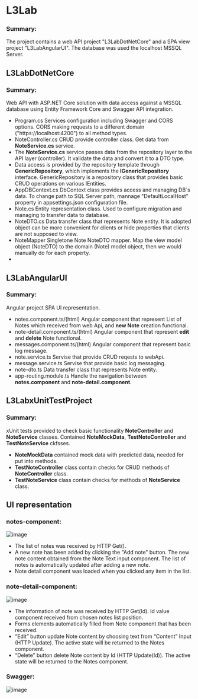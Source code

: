 # L3Lab
### Summary:
  The project contains a web API project "L3LabDotNetCore" and a SPA view project "L3LabAngularUI". The database was used the localhost MSSQL Server.
## L3LabDotNetCore
### Summary:
  Web API with ASP.NET Core solution with data access against a MSSQL database using Entity Framework Core and Swagger API integration.
- Program.cs  Services configuration including Swagger and CORS options. CORS making requests to a different domain ("https://localhost:4200") to all method types.
- NoteController.cs CRUD provide controller class. Get data from **NoteService.cs** service.
- The **NoteService.cs** service passes data from the repository layer to the API layer (controller). It validate the data and convert it to a DTO type.
- Data access is provided by the repository template through **GenericRepository<TEntity>**, which implements the **IGenericRepository<TEntity>** interface. GenericRepository is a repository class that provides basic CRUD operations on various IEntities.
- AppDBContext.cs DbContext class provides access and managing DB`s data. To change path to SQL Server path, mannage "DefaultLocalHost" property in appsettings.json configuration file.
- Note.cs Entity representation class. Used to configure migration and managing to transfer data to database.
- NoteDTO.cs Data transfer class that represents Note entity. It is adopted object can be more convenient for clients or hide properties that clients are not supposed to view.
- NoteMapper Singletone Note NoteDTO mapper. Map the view model object (NoteDTO) to the domain (Note) model object, then we would manually do for each property.
- 
## L3LabAngularUI
### Summary:
  Angular project SPA UI representation.
- notes.component.ts/(html) Angular component that represent List of Notes which received from web Api, and **new Note** creation functional.
- note-detail.component.ts/(html) Angular component that represent **edit** and **delete** Note functional.
- messages.component.ts/(html) Angular component that represent basic log message.
- note.service.ts Servise that provide CRUD reqests to webApi.
- message.service.ts Servise that provide basic log messaging.
- note-dto.ts Data transfer class that represents Note entity.
- app-routing.module.ts Handle the navigation between **notes.component** and **note-detail.component**.
## L3LabxUnitTestProject
### Summary:
  xUnit tests provided to check basic functionality **NoteController** and **NoteService** classes. Contained **NoteMockData**, **TestNoteController** and **TestNoteService** ckfsses.
- **NoteMockData** contained mock data with predicted data, needed for put into methods.
- **TestNoteController** class contain checks for CRUD methods of **NoteController** class.
- **TestNoteService** class contain checks for methods of **NoteService** class.
## UI representation
### notes-component:
![image](https://user-images.githubusercontent.com/61427706/171133068-3e723eed-85af-4905-9ed6-e3bdb9b50b13.png)
 - The list of notes was received by HTTP Get().
 - A new note has been added by clicking the "Add note" button. The new note content obtained from the Note Text input component. The list of notes is automatically updated after adding a new note.
 - Note detail component was loaded when you clicked any item in the list.
### note-detail-component:
![image](https://user-images.githubusercontent.com/61427706/171133225-d06d4568-9c05-46b1-8f8f-6710e3ca524d.png)
 - The information of note was received by HTTP Get(Id). Id value component received from chosen notes list position.
 - Forms elements automatically filled from Note component that has been received.
 - “Edit” button update Note content by choosing text from “Content” Input (HTTP Update). The active state will be returned to the Notes component.
 - “Delete” button delete Note content by Id (HTTP Update(Id)). The active state will be returned to the Notes component.
### Swagger:
 ![image](https://user-images.githubusercontent.com/61427706/171130753-307b2754-29f2-439e-a34c-1d5d7c5e4425.png)
